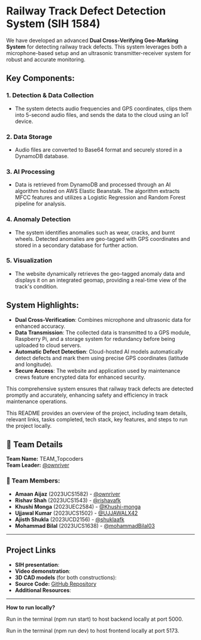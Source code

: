 # **Railway Track Defect Detection System** (SIH 1584)

We have developed an advanced **Dual Cross-Verifying Geo-Marking System** for detecting railway track defects. This system leverages both a microphone-based setup and an ultrasonic transmitter-receiver system for robust and accurate monitoring. 

## **Key Components:**

### **1. Detection & Data Collection**
   - The system detects audio frequencies and GPS coordinates, clips them into 5-second audio files, and sends the data to the cloud using an IoT device.

### **2. Data Storage**
   - Audio files are converted to Base64 format and securely stored in a DynamoDB database.

### **3. AI Processing**
   - Data is retrieved from DynamoDB and processed through an AI algorithm hosted on AWS Elastic Beanstalk. The algorithm extracts MFCC features and utilizes a Logistic Regression and Random Forest pipeline for analysis.

### **4. Anomaly Detection**
   - The system identifies anomalies such as wear, cracks, and burnt wheels. Detected anomalies are geo-tagged with GPS coordinates and stored in a secondary database for further action.

### **5. Visualization**
   - The website dynamically retrieves the geo-tagged anomaly data and displays it on an integrated geomap, providing a real-time view of the track's condition.

## **System Highlights:**

- **Dual Cross-Verification**: Combines microphone and ultrasonic data for enhanced accuracy.
- **Data Transmission**: The collected data is transmitted to a GPS module, Raspberry Pi, and a storage system for redundancy before being uploaded to cloud servers.
- **Automatic Defect Detection**: Cloud-hosted AI models automatically detect defects and mark them using precise GPS coordinates (latitude and longitude).
- **Secure Access**: The website and application used by maintenance crews feature encrypted data for enhanced security.

This comprehensive system ensures that railway track defects are detected promptly and accurately, enhancing safety and efficiency in track maintenance operations.

This README provides an overview of the project, including team details, relevant links, tasks completed, tech stack, key features, and steps to run the project locally.

## 👥 Team Details

**Team Name:** TEAM_Topcoders  
**Team Leader:** [@ownriver](https://github.com/ownriver)

### 🏅 Team Members:

- **Amaan Aijaz** (2023UCS1582) - [@ownriver](https://github.com/ownriver)
- **Rishav Shah** (2023UCS1543) - [@rishavafk](https://github.com/rishavafk)
- **Khushi Monga** (2023UEC2584) - [@Khushi-monga](https://github.com/Khushi-monga)
- **Ujjawal Kumar** (2023UCS1502) - [@UJJAWALX42](https://github.com/UJJAWALX42)
- **Ajisth Shukla** (2023UCD2156) - [@shuklaafk](https://github.com/shuklaafk)
- **Mohammad Bilal** (2023UCS1638) - [@mohammadBilal03](https://github.com/mohammadBilal03)

---


## Project Links

- **SIH presentation**:
- **Video demonstration**:
- **3D CAD models** (for both constructions):
- **Source Code:** [GitHub Repository](https://github.com/mohammadBilal03/SIH_INTERNAL_ROUND_2_TopCoder)
- **Additional Resources**:


---------------------------------------------------------------------------------------------------------------------------------------------------------------
 
  **How to run locally?**

Run in the terminal (npm run start) to host backend locally at port 5000.

Run in the terminal (npm run dev) to host frontend locally at port 5173.
